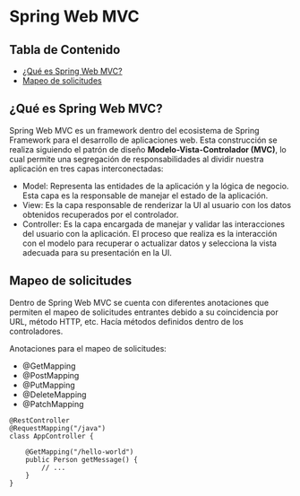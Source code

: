 # Spring Web MVC

## Tabla de Contenido

- [¿Qué es Spring Web MVC?](#qué-es-spring-web-mvc)
- [Mapeo de solicitudes](#mapeo-de-solicitudes)

## ¿Qué es Spring Web MVC?

Spring Web MVC es un framework dentro del ecosistema de Spring Framework para el desarrollo de aplicaciones web. Esta construcción se realiza siguiendo el patrón de diseño **Modelo-Vista-Controlador (MVC)**, lo cual permite una segregación de responsabilidades al dividir nuestra aplicación en tres capas interconectadas:

- Model: Representa las entidades de la aplicación y la lógica de negocio. Esta capa es la responsable de manejar el estado de la aplicación.
- View: Es la capa responsable de renderizar la UI al usuario con los datos obtenidos recuperados por el controlador.
- Controller: Es la capa encargada de manejar y validar las interacciones del usuario con la aplicación. El proceso que realiza es la interacción con el modelo para recuperar o actualizar datos y selecciona la vista adecuada para su presentación en la UI.

## Mapeo de solicitudes

Dentro de Spring Web MVC se cuenta con diferentes anotaciones que permiten el mapeo de solicitudes entrantes debido a su coincidencia por URL, método HTTP, etc. Hacía métodos definidos dentro de los controladores.

Anotaciones para el mapeo de solicitudes: 
- @GetMapping
- @PostMapping
- @PutMapping
- @DeleteMapping
- @PatchMapping

```
@RestController
@RequestMapping("/java")
class AppController {

	@GetMapping("/hello-world")
	public Person getMessage() {
		// ...
	}
}
```
